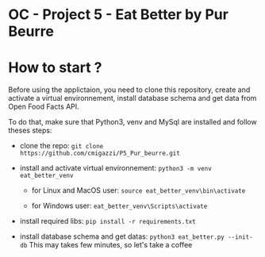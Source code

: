 # OC - Project 5 - Eat Better by Pur Beurre

# How to start ?

Before using the applictaion, you need to clone this repository, create and activate a virtual environnement, install database schema and get data from Open Food Facts API.

To do that, make sure that Python3, venv and MySql are installed and follow theses steps:

- clone the repo: `git clone https://github.com/cmigazzi/P5_Pur_beurre.git`

- install and activate virtual environnement: `python3 -m venv eat_better_venv`

    - for Linux and MacOS user: `source eat_better_venv\bin\activate`
    
    - for Windows user: `eat_better_venv\Scripts\activate`

- install required libs: `pip install -r requirements.txt`

- install database schema and get datas: `python3 eat_better.py --init-db`
This may takes few minutes, so let's take a coffee
    

